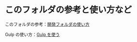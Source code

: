# このフォルダの参考と使い方など

このフォルダの参考：[開発フォルダの使い方](https://destiny-pot-bb1.notion.site/25fc1bf643274987b168b20504094181)

Gulp の使い方：[Gulp を使う](https://destiny-pot-bb1.notion.site/Gulp-b2f12f43d67e44c1904adc342f2b49ac)
